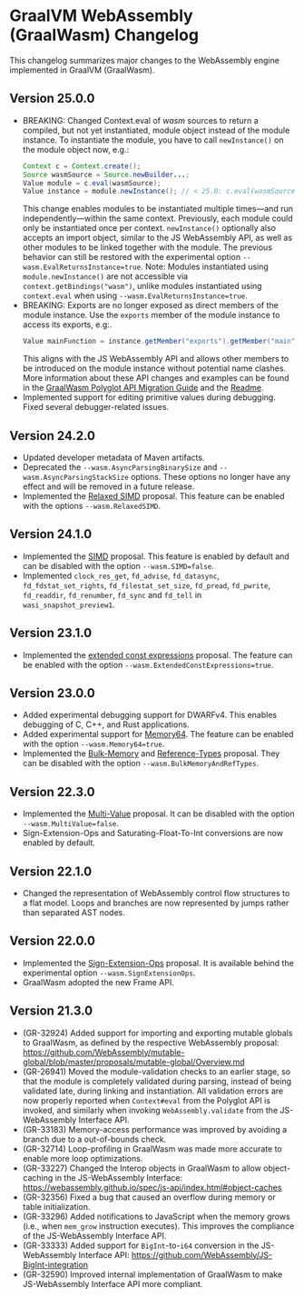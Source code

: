 # GraalVM WebAssembly (GraalWasm) Changelog

This changelog summarizes major changes to the WebAssembly engine implemented in GraalVM (GraalWasm).

## Version 25.0.0

* BREAKING: Changed Context.eval of _wasm_ sources to return a compiled, but not yet instantiated, module object instead of the module instance.
  To instantiate the module, you have to call `newInstance()` on the module object now, e.g.:
  ```java
  Context c = Context.create();
  Source wasmSource = Source.newBuilder...;
  Value module = c.eval(wasmSource);
  Value instance = module.newInstance(); // < 25.0: c.eval(wasmSource)
  ```
  This change enables modules to be instantiated multiple times—and run independently—within the same context. Previously, each module could only be instantiated once per context.
  `newInstance()` optionally also accepts an import object, similar to the JS WebAssembly API, as well as other modules to be linked together with the module.
  The previous behavior can still be restored with the experimental option `--wasm.EvalReturnsInstance=true`.
  Note: Modules instantiated using `module.newInstance()` are not accessible via `context.getBindings("wasm")`, unlike modules instantiated using `context.eval` when using `--wasm.EvalReturnsInstance=true`.
* BREAKING: Exports are no longer exposed as direct members of the module instance.
  Use the `exports` member of the module instance to access its exports, e.g:.
  ```java
  Value mainFunction = instance.getMember("exports").getMember("main"); // < 25.0: instance.getMember("main")
  ```
  This aligns with the JS WebAssembly API and allows other members to be introduced on the module instance without potential name clashes.
  More information about these API changes and examples can be found in the [GraalWasm Polyglot API Migration Guide](docs/user/GraalWasmAPIMigration.md) and the [Readme](docs/user/README.md).
* Implemented support for editing primitive values during debugging. Fixed several debugger-related issues.

## Version 24.2.0

* Updated developer metadata of Maven artifacts.
* Deprecated the `--wasm.AsyncParsingBinarySize` and `--wasm.AsyncParsingStackSize` options. These options no longer have any effect and will be removed in a future release.
* Implemented the [Relaxed SIMD](https://github.com/WebAssembly/relaxed-simd) proposal. This feature can be enabled with the options `--wasm.RelaxedSIMD`.

## Version 24.1.0

* Implemented the [SIMD](https://github.com/WebAssembly/simd) proposal. This feature is enabled by default and can be disabled with the option `--wasm.SIMD=false`.
* Implemented `clock_res_get`, `fd_advise`, `fd_datasync`, `fd_fdstat_set_rights`, `fd_filestat_set_size`, `fd_pread`, `fd_pwrite`, `fd_readdir`, `fd_renumber`, `fd_sync` and `fd_tell` in `wasi_snapshot_preview1`.

## Version 23.1.0

* Implemented the [extended const expressions](https://github.com/WebAssembly/extended-const) proposal. The feature can be enabled with the option `--wasm.ExtendedConstExpressions=true`.

## Version 23.0.0

* Added experimental debugging support for DWARFv4. This enables debugging of C, C++, and Rust applications.
* Added experimental support for [Memory64](https://github.com/WebAssembly/memory64). The feature can be enabled with the option `--wasm.Memory64=true`.
* Implemented the [Bulk-Memory](https://github.com/WebAssembly/bulk-memory-operations) and [Reference-Types](https://github.com/WebAssembly/reference-types) proposal. They can be disabled with the option `--wasm.BulkMemoryAndRefTypes`.

## Version 22.3.0

* Implemented the [Multi-Value](https://github.com/WebAssembly/multi-value) proposal. It can be disabled with the
  option `--wasm.MultiValue=false`.
* Sign-Extension-Ops and Saturating-Float-To-Int conversions are now enabled by default.

## Version 22.1.0

* Changed the representation of WebAssembly control flow structures to a flat model. Loops and branches are now
  represented by jumps rather than separated AST nodes.

## Version 22.0.0

* Implemented the [Sign-Extension-Ops](https://github.com/WebAssembly/sign-extension-ops) proposal. It is available
  behind the experimental option `--wasm.SignExtensionOps`.
* GraalWasm adopted the new Frame API.

## Version 21.3.0

* (GR-32924) Added support for importing and exporting mutable globals to GraalWasm, as defined by the respective
  WebAssembly proposal:
  https://github.com/WebAssembly/mutable-global/blob/master/proposals/mutable-global/Overview.md
* (GR-26941) Moved the module-validation checks to an earlier stage, so that the module is completely validated during
  parsing, instead of being validated late, during linking and instantiation. All validation errors are now properly
  reported when `Context#eval` from the Polyglot API is invoked, and similarly when invoking `WebAssembly.validate` from
  the JS-WebAssembly Interface API.
* (GR-33183) Memory-access performance was improved by avoiding a branch due to a out-of-bounds check.
* (GR-32714) Loop-profiling in GraalWasm was made more accurate to enable more loop optimizations.
* (GR-33227) Changed the Interop objects in GraalWasm to allow object-caching in the JS-WebAssembly
  Interface: https://webassembly.github.io/spec/js-api/index.html#object-caches
* (GR-32356) Fixed a bug that caused an overflow during memory or table initialization.
* (GR-33296) Added notifications to JavaScript when the memory grows (i.e., when `mem_grow` instruction executes). This
  improves the compliance of the JS-WebAssembly Interface API.
* (GR-33333) Added support for `BigInt`-to-`i64` conversion in the JS-WebAssembly Interface API:
  https://github.com/WebAssembly/JS-BigInt-integration
* (GR-32590) Improved internal implementation of GraalWasm to make JS-WebAssembly Interface API more compliant.


